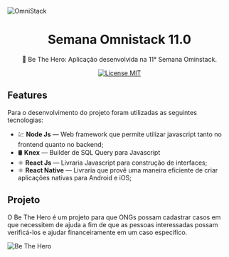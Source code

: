 ![OmniStack](https://user-images.githubusercontent.com/54380237/77316424-2bb95480-6ce8-11ea-98d3-06c782e0d0ac.png)

<h1 align="center"> Semana Omnistack 11.0 </h1>
<p align="center"> 🚀 Be The Hero: Aplicação desenvolvida na 11° Semana Ominstack.
 </p>
<p align="center">
  <a href="https://opensource.org/licenses/MIT">
    <img src="https://img.shields.io/badge/License-MIT-blue.svg" alt="License MIT">
  </a>
</p>

## Features
Para o desenvolvimento do projeto foram utilizadas as seguintes tecnologias:

- 💹 **Node Js** — Web framework que permite utilizar javascript tanto no frontend quanto no backend;
- 🛢️ **Knex** — Builder de SQL Query para Javascript
- ⚛️ **React Js** — Livraria Javascript para construção de interfaces;
- ⚛️ **React Native** — Livraria que provê uma maneira eficiente de criar aplicações nativas para Android e iOS;

## Projeto

O Be The Hero é um projeto para que ONGs possam cadastrar casos em que necessitem de ajuda a fim de que as pessoas interessadas possam verificá-los e ajudar financeiramente em um caso específico.

![Be The Hero](https://pbs.twimg.com/media/EULFNxhXgAAWXcq.jpg)
